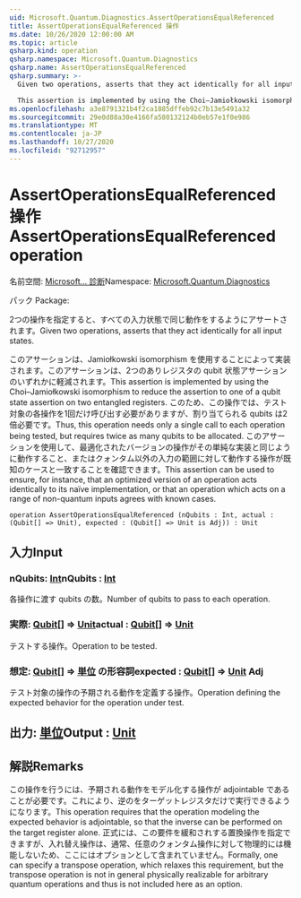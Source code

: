 ```yaml
---
uid: Microsoft.Quantum.Diagnostics.AssertOperationsEqualReferenced
title: AssertOperationsEqualReferenced 操作
ms.date: 10/26/2020 12:00:00 AM
ms.topic: article
qsharp.kind: operation
qsharp.namespace: Microsoft.Quantum.Diagnostics
qsharp.name: AssertOperationsEqualReferenced
qsharp.summary: >-
  Given two operations, asserts that they act identically for all input states.

  This assertion is implemented by using the Choi–Jamiołkowski isomorphism to reduce the assertion to one of a qubit state assertion on two entangled registers. Thus, this operation needs only a single call to each operation being tested, but requires twice as many qubits to be allocated. This assertion can be used to ensure, for instance, that an optimized version of an operation acts identically to its naïve implementation, or that an operation which acts on a range of non-quantum inputs agrees with known cases.
ms.openlocfilehash: a3e8791321b4f2ca1885dffeb92c7b13e5491a32
ms.sourcegitcommit: 29e0d88a30e4166fa580132124b0eb57e1f0e986
ms.translationtype: MT
ms.contentlocale: ja-JP
ms.lasthandoff: 10/27/2020
ms.locfileid: "92712957"
---
```

# <a name="assertoperationsequalreferenced-operation"></a><span data-ttu-id="10195-102">AssertOperationsEqualReferenced 操作</span><span class="sxs-lookup"><span data-stu-id="10195-102">AssertOperationsEqualReferenced operation</span></span>

<span data-ttu-id="10195-103">名前空間: [Microsoft... 診断](xref:Microsoft.Quantum.Diagnostics)</span><span class="sxs-lookup"><span data-stu-id="10195-103">Namespace: [Microsoft.Quantum.Diagnostics](xref:Microsoft.Quantum.Diagnostics)</span></span>

<span data-ttu-id="10195-104">パック [](https://nuget.org/packages/)</span><span class="sxs-lookup"><span data-stu-id="10195-104">Package: [](https://nuget.org/packages/)</span></span>


<span data-ttu-id="10195-105">2つの操作を指定すると、すべての入力状態で同じ動作をするようにアサートされます。</span><span class="sxs-lookup"><span data-stu-id="10195-105">Given two operations, asserts that they act identically for all input states.</span></span>

<span data-ttu-id="10195-106">このアサーションは、Jamiołkowski isomorphism を使用することによって実装されます。このアサーションは、2つのありレジスタの qubit 状態アサーションのいずれかに軽減されます。</span><span class="sxs-lookup"><span data-stu-id="10195-106">This assertion is implemented by using the Choi–Jamiołkowski isomorphism to reduce the assertion to one of a qubit state assertion on two entangled registers.</span></span>
<span data-ttu-id="10195-107">このため、この操作では、テスト対象の各操作を1回だけ呼び出す必要がありますが、割り当てられる qubits は2倍必要です。</span><span class="sxs-lookup"><span data-stu-id="10195-107">Thus, this operation needs only a single call to each operation being tested, but requires twice as many qubits to be allocated.</span></span>
<span data-ttu-id="10195-108">このアサーションを使用して、最適化されたバージョンの操作がその単純な実装と同じように動作すること、またはクォンタム以外の入力の範囲に対して動作する操作が既知のケースと一致することを確認できます。</span><span class="sxs-lookup"><span data-stu-id="10195-108">This assertion can be used to ensure, for instance, that an optimized version of an operation acts identically to its naïve implementation, or that an operation which acts on a range of non-quantum inputs agrees with known cases.</span></span>

```qsharp
operation AssertOperationsEqualReferenced (nQubits : Int, actual : (Qubit[] => Unit), expected : (Qubit[] => Unit is Adj)) : Unit
```


## <a name="input"></a><span data-ttu-id="10195-109">入力</span><span class="sxs-lookup"><span data-stu-id="10195-109">Input</span></span>

### <a name="nqubits--int"></a><span data-ttu-id="10195-110">nQubits: [Int](xref:microsoft.quantum.lang-ref.int)</span><span class="sxs-lookup"><span data-stu-id="10195-110">nQubits : [Int](xref:microsoft.quantum.lang-ref.int)</span></span>

<span data-ttu-id="10195-111">各操作に渡す qubits の数。</span><span class="sxs-lookup"><span data-stu-id="10195-111">Number of qubits to pass to each operation.</span></span>


### <a name="actual--qubit--unit"></a><span data-ttu-id="10195-112">実際: [Qubit](xref:microsoft.quantum.lang-ref.qubit)[] => [Unit](xref:microsoft.quantum.lang-ref.unit)</span><span class="sxs-lookup"><span data-stu-id="10195-112">actual : [Qubit](xref:microsoft.quantum.lang-ref.qubit)[] => [Unit](xref:microsoft.quantum.lang-ref.unit)</span></span> 

<span data-ttu-id="10195-113">テストする操作。</span><span class="sxs-lookup"><span data-stu-id="10195-113">Operation to be tested.</span></span>


### <a name="expected--qubit--unit-adj"></a><span data-ttu-id="10195-114">想定: [Qubit](xref:microsoft.quantum.lang-ref.qubit)[] => [単位](xref:microsoft.quantum.lang-ref.unit) の形容詞</span><span class="sxs-lookup"><span data-stu-id="10195-114">expected : [Qubit](xref:microsoft.quantum.lang-ref.qubit)[] => [Unit](xref:microsoft.quantum.lang-ref.unit) Adj</span></span>

<span data-ttu-id="10195-115">テスト対象の操作の予期される動作を定義する操作。</span><span class="sxs-lookup"><span data-stu-id="10195-115">Operation defining the expected behavior for the operation under test.</span></span>



## <a name="output--unit"></a><span data-ttu-id="10195-116">出力: [単位](xref:microsoft.quantum.lang-ref.unit)</span><span class="sxs-lookup"><span data-stu-id="10195-116">Output : [Unit](xref:microsoft.quantum.lang-ref.unit)</span></span>



## <a name="remarks"></a><span data-ttu-id="10195-117">解説</span><span class="sxs-lookup"><span data-stu-id="10195-117">Remarks</span></span>

<span data-ttu-id="10195-118">この操作を行うには、予期される動作をモデル化する操作が adjointable であることが必要です。これにより、逆のをターゲットレジスタだけで実行できるようになります。</span><span class="sxs-lookup"><span data-stu-id="10195-118">This operation requires that the operation modeling the expected behavior is adjointable, so that the inverse can be performed on the target register alone.</span></span>
<span data-ttu-id="10195-119">正式には、この要件を緩和されする置換操作を指定できますが、入れ替え操作は、通常、任意のクォンタム操作に対して物理的には機能しないため、ここにはオプションとして含まれていません。</span><span class="sxs-lookup"><span data-stu-id="10195-119">Formally, one can specify a transpose operation, which relaxes this requirement, but the transpose operation is not in general physically realizable for arbitrary quantum operations and thus is not included here as an option.</span></span>